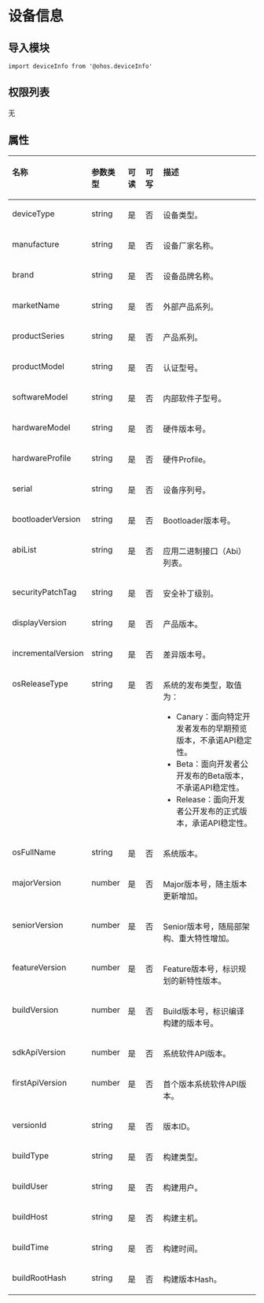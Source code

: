 # 设备信息<a name="ZH-CN_TOPIC_0000001139910745"></a>

## 导入模块<a name="section370mcpsimp"></a>

```
import deviceInfo from '@ohos.deviceInfo'
```

## 权限列表<a name="section373mcpsimp"></a>

无

## 属性<a name="section62871841172112"></a>

<a name="table182236172213"></a>
<table><thead align="left"><tr id="row62231411221"><th class="cellrowborder" valign="top" width="20.48795120487951%" id="mcps1.1.6.1.1"><p id="p132238132211"><a name="p132238132211"></a><a name="p132238132211"></a>名称</p>
</th>
<th class="cellrowborder" valign="top" width="13.508649135086493%" id="mcps1.1.6.1.2"><p id="p132233192213"><a name="p132233192213"></a><a name="p132233192213"></a>参数类型</p>
</th>
<th class="cellrowborder" valign="top" width="7.669233076692332%" id="mcps1.1.6.1.3"><p id="p485712333461"><a name="p485712333461"></a><a name="p485712333461"></a>可读</p>
</th>
<th class="cellrowborder" valign="top" width="7.669233076692332%" id="mcps1.1.6.1.4"><p id="p588415449468"><a name="p588415449468"></a><a name="p588415449468"></a>可写</p>
</th>
<th class="cellrowborder" valign="top" width="50.664933506649334%" id="mcps1.1.6.1.5"><p id="p122321172220"><a name="p122321172220"></a><a name="p122321172220"></a>描述</p>
</th>
</tr>
</thead>
<tbody><tr id="row1922381142215"><td class="cellrowborder" valign="top" width="20.48795120487951%" headers="mcps1.1.6.1.1 "><p id="p72233172210"><a name="p72233172210"></a><a name="p72233172210"></a>deviceType</p>
</td>
<td class="cellrowborder" valign="top" width="13.508649135086493%" headers="mcps1.1.6.1.2 "><p id="p5223111162210"><a name="p5223111162210"></a><a name="p5223111162210"></a>string</p>
</td>
<td class="cellrowborder" valign="top" width="7.669233076692332%" headers="mcps1.1.6.1.3 "><p id="p8857143344618"><a name="p8857143344618"></a><a name="p8857143344618"></a>是</p>
</td>
<td class="cellrowborder" valign="top" width="7.669233076692332%" headers="mcps1.1.6.1.4 "><p id="p488494444617"><a name="p488494444617"></a><a name="p488494444617"></a>否</p>
</td>
<td class="cellrowborder" valign="top" width="50.664933506649334%" headers="mcps1.1.6.1.5 "><p id="p22241814228"><a name="p22241814228"></a><a name="p22241814228"></a>设备类型。</p>
</td>
</tr>
<tr id="row622451142215"><td class="cellrowborder" valign="top" width="20.48795120487951%" headers="mcps1.1.6.1.1 "><p id="p19224111182218"><a name="p19224111182218"></a><a name="p19224111182218"></a>manufacture</p>
</td>
<td class="cellrowborder" valign="top" width="13.508649135086493%" headers="mcps1.1.6.1.2 "><p id="p622419172211"><a name="p622419172211"></a><a name="p622419172211"></a>string</p>
</td>
<td class="cellrowborder" valign="top" width="7.669233076692332%" headers="mcps1.1.6.1.3 "><p id="p7857123384615"><a name="p7857123384615"></a><a name="p7857123384615"></a>是</p>
</td>
<td class="cellrowborder" valign="top" width="7.669233076692332%" headers="mcps1.1.6.1.4 "><p id="p7884744144611"><a name="p7884744144611"></a><a name="p7884744144611"></a>否</p>
</td>
<td class="cellrowborder" valign="top" width="50.664933506649334%" headers="mcps1.1.6.1.5 "><p id="p2022414162217"><a name="p2022414162217"></a><a name="p2022414162217"></a>设备厂家名称。</p>
</td>
</tr>
<tr id="row1722410142213"><td class="cellrowborder" valign="top" width="20.48795120487951%" headers="mcps1.1.6.1.1 "><p id="p722415111226"><a name="p722415111226"></a><a name="p722415111226"></a>brand</p>
</td>
<td class="cellrowborder" valign="top" width="13.508649135086493%" headers="mcps1.1.6.1.2 "><p id="p1022413112210"><a name="p1022413112210"></a><a name="p1022413112210"></a>string</p>
</td>
<td class="cellrowborder" valign="top" width="7.669233076692332%" headers="mcps1.1.6.1.3 "><p id="p2857933164616"><a name="p2857933164616"></a><a name="p2857933164616"></a>是</p>
</td>
<td class="cellrowborder" valign="top" width="7.669233076692332%" headers="mcps1.1.6.1.4 "><p id="p138841444134618"><a name="p138841444134618"></a><a name="p138841444134618"></a>否</p>
</td>
<td class="cellrowborder" valign="top" width="50.664933506649334%" headers="mcps1.1.6.1.5 "><p id="p202241419226"><a name="p202241419226"></a><a name="p202241419226"></a>设备品牌名称。</p>
</td>
</tr>
<tr id="row422420112221"><td class="cellrowborder" valign="top" width="20.48795120487951%" headers="mcps1.1.6.1.1 "><p id="p922415142212"><a name="p922415142212"></a><a name="p922415142212"></a>marketName</p>
</td>
<td class="cellrowborder" valign="top" width="13.508649135086493%" headers="mcps1.1.6.1.2 "><p id="p222410112220"><a name="p222410112220"></a><a name="p222410112220"></a>string</p>
</td>
<td class="cellrowborder" valign="top" width="7.669233076692332%" headers="mcps1.1.6.1.3 "><p id="p1857103324612"><a name="p1857103324612"></a><a name="p1857103324612"></a>是</p>
</td>
<td class="cellrowborder" valign="top" width="7.669233076692332%" headers="mcps1.1.6.1.4 "><p id="p1050315190201"><a name="p1050315190201"></a><a name="p1050315190201"></a>否</p>
</td>
<td class="cellrowborder" valign="top" width="50.664933506649334%" headers="mcps1.1.6.1.5 "><p id="p1522414115228"><a name="p1522414115228"></a><a name="p1522414115228"></a>外部产品系列。</p>
</td>
</tr>
<tr id="row22245142213"><td class="cellrowborder" valign="top" width="20.48795120487951%" headers="mcps1.1.6.1.1 "><p id="p92246162220"><a name="p92246162220"></a><a name="p92246162220"></a>productSeries</p>
</td>
<td class="cellrowborder" valign="top" width="13.508649135086493%" headers="mcps1.1.6.1.2 "><p id="p722414111229"><a name="p722414111229"></a><a name="p722414111229"></a>string</p>
</td>
<td class="cellrowborder" valign="top" width="7.669233076692332%" headers="mcps1.1.6.1.3 "><p id="p8857133174617"><a name="p8857133174617"></a><a name="p8857133174617"></a>是</p>
</td>
<td class="cellrowborder" valign="top" width="7.669233076692332%" headers="mcps1.1.6.1.4 "><p id="p179422032013"><a name="p179422032013"></a><a name="p179422032013"></a>否</p>
</td>
<td class="cellrowborder" valign="top" width="50.664933506649334%" headers="mcps1.1.6.1.5 "><p id="p32249132220"><a name="p32249132220"></a><a name="p32249132220"></a>产品系列。</p>
</td>
</tr>
<tr id="row722441162216"><td class="cellrowborder" valign="top" width="20.48795120487951%" headers="mcps1.1.6.1.1 "><p id="p522416152213"><a name="p522416152213"></a><a name="p522416152213"></a>productModel</p>
</td>
<td class="cellrowborder" valign="top" width="13.508649135086493%" headers="mcps1.1.6.1.2 "><p id="p1022481132215"><a name="p1022481132215"></a><a name="p1022481132215"></a>string</p>
</td>
<td class="cellrowborder" valign="top" width="7.669233076692332%" headers="mcps1.1.6.1.3 "><p id="p19857173319460"><a name="p19857173319460"></a><a name="p19857173319460"></a>是</p>
</td>
<td class="cellrowborder" valign="top" width="7.669233076692332%" headers="mcps1.1.6.1.4 "><p id="p549592016205"><a name="p549592016205"></a><a name="p549592016205"></a>否</p>
</td>
<td class="cellrowborder" valign="top" width="50.664933506649334%" headers="mcps1.1.6.1.5 "><p id="p522414118227"><a name="p522414118227"></a><a name="p522414118227"></a>认证型号。</p>
</td>
</tr>
<tr id="row6224215222"><td class="cellrowborder" valign="top" width="20.48795120487951%" headers="mcps1.1.6.1.1 "><p id="p1222414111220"><a name="p1222414111220"></a><a name="p1222414111220"></a>softwareModel</p>
</td>
<td class="cellrowborder" valign="top" width="13.508649135086493%" headers="mcps1.1.6.1.2 "><p id="p162241814220"><a name="p162241814220"></a><a name="p162241814220"></a>string</p>
</td>
<td class="cellrowborder" valign="top" width="7.669233076692332%" headers="mcps1.1.6.1.3 "><p id="p1285753310469"><a name="p1285753310469"></a><a name="p1285753310469"></a>是</p>
</td>
<td class="cellrowborder" valign="top" width="7.669233076692332%" headers="mcps1.1.6.1.4 "><p id="p199111120132015"><a name="p199111120132015"></a><a name="p199111120132015"></a>否</p>
</td>
<td class="cellrowborder" valign="top" width="50.664933506649334%" headers="mcps1.1.6.1.5 "><p id="p62247117225"><a name="p62247117225"></a><a name="p62247117225"></a>内部软件子型号。</p>
</td>
</tr>
<tr id="row18349102718244"><td class="cellrowborder" valign="top" width="20.48795120487951%" headers="mcps1.1.6.1.1 "><p id="p15349827162417"><a name="p15349827162417"></a><a name="p15349827162417"></a>hardwareModel</p>
</td>
<td class="cellrowborder" valign="top" width="13.508649135086493%" headers="mcps1.1.6.1.2 "><p id="p203491427112420"><a name="p203491427112420"></a><a name="p203491427112420"></a>string</p>
</td>
<td class="cellrowborder" valign="top" width="7.669233076692332%" headers="mcps1.1.6.1.3 "><p id="p4858203324614"><a name="p4858203324614"></a><a name="p4858203324614"></a>是</p>
</td>
<td class="cellrowborder" valign="top" width="7.669233076692332%" headers="mcps1.1.6.1.4 "><p id="p19337421152014"><a name="p19337421152014"></a><a name="p19337421152014"></a>否</p>
</td>
<td class="cellrowborder" valign="top" width="50.664933506649334%" headers="mcps1.1.6.1.5 "><p id="p634982712240"><a name="p634982712240"></a><a name="p634982712240"></a>硬件版本号。</p>
</td>
</tr>
<tr id="row1299717384241"><td class="cellrowborder" valign="top" width="20.48795120487951%" headers="mcps1.1.6.1.1 "><p id="p1799733892411"><a name="p1799733892411"></a><a name="p1799733892411"></a>hardwareProfile</p>
</td>
<td class="cellrowborder" valign="top" width="13.508649135086493%" headers="mcps1.1.6.1.2 "><p id="p499763862411"><a name="p499763862411"></a><a name="p499763862411"></a>string</p>
</td>
<td class="cellrowborder" valign="top" width="7.669233076692332%" headers="mcps1.1.6.1.3 "><p id="p10858133194611"><a name="p10858133194611"></a><a name="p10858133194611"></a>是</p>
</td>
<td class="cellrowborder" valign="top" width="7.669233076692332%" headers="mcps1.1.6.1.4 "><p id="p610502213204"><a name="p610502213204"></a><a name="p610502213204"></a>否</p>
</td>
<td class="cellrowborder" valign="top" width="50.664933506649334%" headers="mcps1.1.6.1.5 "><p id="p12997163810249"><a name="p12997163810249"></a><a name="p12997163810249"></a>硬件Profile。</p>
</td>
</tr>
<tr id="row1574892513245"><td class="cellrowborder" valign="top" width="20.48795120487951%" headers="mcps1.1.6.1.1 "><p id="p9748162510240"><a name="p9748162510240"></a><a name="p9748162510240"></a>serial</p>
</td>
<td class="cellrowborder" valign="top" width="13.508649135086493%" headers="mcps1.1.6.1.2 "><p id="p1874892512414"><a name="p1874892512414"></a><a name="p1874892512414"></a>string</p>
</td>
<td class="cellrowborder" valign="top" width="7.669233076692332%" headers="mcps1.1.6.1.3 "><p id="p7858183314611"><a name="p7858183314611"></a><a name="p7858183314611"></a>是</p>
</td>
<td class="cellrowborder" valign="top" width="7.669233076692332%" headers="mcps1.1.6.1.4 "><p id="p65848229202"><a name="p65848229202"></a><a name="p65848229202"></a>否</p>
</td>
<td class="cellrowborder" valign="top" width="50.664933506649334%" headers="mcps1.1.6.1.5 "><p id="p77481025142412"><a name="p77481025142412"></a><a name="p77481025142412"></a>设备序列号。</p>
</td>
</tr>
<tr id="row1552814214248"><td class="cellrowborder" valign="top" width="20.48795120487951%" headers="mcps1.1.6.1.1 "><p id="p95295427247"><a name="p95295427247"></a><a name="p95295427247"></a>bootloaderVersion</p>
</td>
<td class="cellrowborder" valign="top" width="13.508649135086493%" headers="mcps1.1.6.1.2 "><p id="p1529114212419"><a name="p1529114212419"></a><a name="p1529114212419"></a>string</p>
</td>
<td class="cellrowborder" valign="top" width="7.669233076692332%" headers="mcps1.1.6.1.3 "><p id="p10858173384620"><a name="p10858173384620"></a><a name="p10858173384620"></a>是</p>
</td>
<td class="cellrowborder" valign="top" width="7.669233076692332%" headers="mcps1.1.6.1.4 "><p id="p194112316207"><a name="p194112316207"></a><a name="p194112316207"></a>否</p>
</td>
<td class="cellrowborder" valign="top" width="50.664933506649334%" headers="mcps1.1.6.1.5 "><p id="p125291042162410"><a name="p125291042162410"></a><a name="p125291042162410"></a>Bootloader版本号。</p>
</td>
</tr>
<tr id="row11491124192416"><td class="cellrowborder" valign="top" width="20.48795120487951%" headers="mcps1.1.6.1.1 "><p id="p215072413245"><a name="p215072413245"></a><a name="p215072413245"></a>abiList</p>
</td>
<td class="cellrowborder" valign="top" width="13.508649135086493%" headers="mcps1.1.6.1.2 "><p id="p141501924172420"><a name="p141501924172420"></a><a name="p141501924172420"></a>string</p>
</td>
<td class="cellrowborder" valign="top" width="7.669233076692332%" headers="mcps1.1.6.1.3 "><p id="p108585332461"><a name="p108585332461"></a><a name="p108585332461"></a>是</p>
</td>
<td class="cellrowborder" valign="top" width="7.669233076692332%" headers="mcps1.1.6.1.4 "><p id="p12537623172015"><a name="p12537623172015"></a><a name="p12537623172015"></a>否</p>
</td>
<td class="cellrowborder" valign="top" width="50.664933506649334%" headers="mcps1.1.6.1.5 "><p id="p16150224142418"><a name="p16150224142418"></a><a name="p16150224142418"></a>应用二进制接口（Abi）列表。</p>
</td>
</tr>
<tr id="row1286235262419"><td class="cellrowborder" valign="top" width="20.48795120487951%" headers="mcps1.1.6.1.1 "><p id="p20862125232411"><a name="p20862125232411"></a><a name="p20862125232411"></a>securityPatchTag</p>
</td>
<td class="cellrowborder" valign="top" width="13.508649135086493%" headers="mcps1.1.6.1.2 "><p id="p686212525240"><a name="p686212525240"></a><a name="p686212525240"></a>string</p>
</td>
<td class="cellrowborder" valign="top" width="7.669233076692332%" headers="mcps1.1.6.1.3 "><p id="p1485813314616"><a name="p1485813314616"></a><a name="p1485813314616"></a>是</p>
</td>
<td class="cellrowborder" valign="top" width="7.669233076692332%" headers="mcps1.1.6.1.4 "><p id="p1857424102013"><a name="p1857424102013"></a><a name="p1857424102013"></a>否</p>
</td>
<td class="cellrowborder" valign="top" width="50.664933506649334%" headers="mcps1.1.6.1.5 "><p id="p8862145214247"><a name="p8862145214247"></a><a name="p8862145214247"></a>安全补丁级别。</p>
</td>
</tr>
<tr id="row1250085182416"><td class="cellrowborder" valign="top" width="20.48795120487951%" headers="mcps1.1.6.1.1 "><p id="p1150013513242"><a name="p1150013513242"></a><a name="p1150013513242"></a>displayVersion</p>
</td>
<td class="cellrowborder" valign="top" width="13.508649135086493%" headers="mcps1.1.6.1.2 "><p id="p85001511243"><a name="p85001511243"></a><a name="p85001511243"></a>string</p>
</td>
<td class="cellrowborder" valign="top" width="7.669233076692332%" headers="mcps1.1.6.1.3 "><p id="p11858153314469"><a name="p11858153314469"></a><a name="p11858153314469"></a>是</p>
</td>
<td class="cellrowborder" valign="top" width="7.669233076692332%" headers="mcps1.1.6.1.4 "><p id="p1240452542010"><a name="p1240452542010"></a><a name="p1240452542010"></a>否</p>
</td>
<td class="cellrowborder" valign="top" width="50.664933506649334%" headers="mcps1.1.6.1.5 "><p id="p3500105172417"><a name="p3500105172417"></a><a name="p3500105172417"></a>产品版本。</p>
</td>
</tr>
<tr id="row1228950112410"><td class="cellrowborder" valign="top" width="20.48795120487951%" headers="mcps1.1.6.1.1 "><p id="p20228950112412"><a name="p20228950112412"></a><a name="p20228950112412"></a>incrementalVersion</p>
</td>
<td class="cellrowborder" valign="top" width="13.508649135086493%" headers="mcps1.1.6.1.2 "><p id="p12287508247"><a name="p12287508247"></a><a name="p12287508247"></a>string</p>
</td>
<td class="cellrowborder" valign="top" width="7.669233076692332%" headers="mcps1.1.6.1.3 "><p id="p1885843314617"><a name="p1885843314617"></a><a name="p1885843314617"></a>是</p>
</td>
<td class="cellrowborder" valign="top" width="7.669233076692332%" headers="mcps1.1.6.1.4 "><p id="p1901102582011"><a name="p1901102582011"></a><a name="p1901102582011"></a>否</p>
</td>
<td class="cellrowborder" valign="top" width="50.664933506649334%" headers="mcps1.1.6.1.5 "><p id="p1229050172417"><a name="p1229050172417"></a><a name="p1229050172417"></a>差异版本号。</p>
</td>
</tr>
<tr id="row11936124872410"><td class="cellrowborder" valign="top" width="20.48795120487951%" headers="mcps1.1.6.1.1 "><p id="p149362483241"><a name="p149362483241"></a><a name="p149362483241"></a>osReleaseType</p>
</td>
<td class="cellrowborder" valign="top" width="13.508649135086493%" headers="mcps1.1.6.1.2 "><p id="p893654813247"><a name="p893654813247"></a><a name="p893654813247"></a>string</p>
</td>
<td class="cellrowborder" valign="top" width="7.669233076692332%" headers="mcps1.1.6.1.3 "><p id="p118581633174616"><a name="p118581633174616"></a><a name="p118581633174616"></a>是</p>
</td>
<td class="cellrowborder" valign="top" width="7.669233076692332%" headers="mcps1.1.6.1.4 "><p id="p7866172632016"><a name="p7866172632016"></a><a name="p7866172632016"></a>否</p>
</td>
<td class="cellrowborder" valign="top" width="50.664933506649334%" headers="mcps1.1.6.1.5 "><p id="p1632411093512"><a name="p1632411093512"></a><a name="p1632411093512"></a>系统的发布类型，取值为：</p>
<a name="ul143244108350"></a><a name="ul143244108350"></a><ul id="ul143244108350"><li>Canary：面向特定开发者发布的早期预览版本，不承诺API稳定性。</li><li>Beta：面向开发者公开发布的Beta版本，不承诺API稳定性。</li><li>Release：面向开发者公开发布的正式版本，承诺API稳定性。</li></ul>
</td>
</tr>
<tr id="row2475247192417"><td class="cellrowborder" valign="top" width="20.48795120487951%" headers="mcps1.1.6.1.1 "><p id="p1947584752417"><a name="p1947584752417"></a><a name="p1947584752417"></a>osFullName</p>
</td>
<td class="cellrowborder" valign="top" width="13.508649135086493%" headers="mcps1.1.6.1.2 "><p id="p104753470249"><a name="p104753470249"></a><a name="p104753470249"></a>string</p>
</td>
<td class="cellrowborder" valign="top" width="7.669233076692332%" headers="mcps1.1.6.1.3 "><p id="p118583336469"><a name="p118583336469"></a><a name="p118583336469"></a>是</p>
</td>
<td class="cellrowborder" valign="top" width="7.669233076692332%" headers="mcps1.1.6.1.4 "><p id="p8673132719206"><a name="p8673132719206"></a><a name="p8673132719206"></a>否</p>
</td>
<td class="cellrowborder" valign="top" width="50.664933506649334%" headers="mcps1.1.6.1.5 "><p id="p9475247132413"><a name="p9475247132413"></a><a name="p9475247132413"></a>系统版本。</p>
</td>
</tr>
<tr id="row43414223244"><td class="cellrowborder" valign="top" width="20.48795120487951%" headers="mcps1.1.6.1.1 "><p id="p1534142212248"><a name="p1534142212248"></a><a name="p1534142212248"></a>majorVersion</p>
</td>
<td class="cellrowborder" valign="top" width="13.508649135086493%" headers="mcps1.1.6.1.2 "><p id="p634102215245"><a name="p634102215245"></a><a name="p634102215245"></a>number</p>
</td>
<td class="cellrowborder" valign="top" width="7.669233076692332%" headers="mcps1.1.6.1.3 "><p id="p385818330467"><a name="p385818330467"></a><a name="p385818330467"></a>是</p>
</td>
<td class="cellrowborder" valign="top" width="7.669233076692332%" headers="mcps1.1.6.1.4 "><p id="p77551128182018"><a name="p77551128182018"></a><a name="p77551128182018"></a>否</p>
</td>
<td class="cellrowborder" valign="top" width="50.664933506649334%" headers="mcps1.1.6.1.5 "><p id="p9345223244"><a name="p9345223244"></a><a name="p9345223244"></a>Major版本号，随主版本更新增加。</p>
</td>
</tr>
<tr id="row189951712612"><td class="cellrowborder" valign="top" width="20.48795120487951%" headers="mcps1.1.6.1.1 "><p id="p179951671262"><a name="p179951671262"></a><a name="p179951671262"></a>seniorVersion</p>
</td>
<td class="cellrowborder" valign="top" width="13.508649135086493%" headers="mcps1.1.6.1.2 "><p id="p1799615714261"><a name="p1799615714261"></a><a name="p1799615714261"></a>number</p>
</td>
<td class="cellrowborder" valign="top" width="7.669233076692332%" headers="mcps1.1.6.1.3 "><p id="p585843394612"><a name="p585843394612"></a><a name="p585843394612"></a>是</p>
</td>
<td class="cellrowborder" valign="top" width="7.669233076692332%" headers="mcps1.1.6.1.4 "><p id="p1735502916203"><a name="p1735502916203"></a><a name="p1735502916203"></a>否</p>
</td>
<td class="cellrowborder" valign="top" width="50.664933506649334%" headers="mcps1.1.6.1.5 "><p id="p49961762616"><a name="p49961762616"></a><a name="p49961762616"></a>Senior版本号，随局部架构、重大特性增加。</p>
</td>
</tr>
<tr id="row149433417264"><td class="cellrowborder" valign="top" width="20.48795120487951%" headers="mcps1.1.6.1.1 "><p id="p894314122612"><a name="p894314122612"></a><a name="p894314122612"></a>featureVersion</p>
</td>
<td class="cellrowborder" valign="top" width="13.508649135086493%" headers="mcps1.1.6.1.2 "><p id="p1943154192618"><a name="p1943154192618"></a><a name="p1943154192618"></a>number</p>
</td>
<td class="cellrowborder" valign="top" width="7.669233076692332%" headers="mcps1.1.6.1.3 "><p id="p1785893364615"><a name="p1785893364615"></a><a name="p1785893364615"></a>是</p>
</td>
<td class="cellrowborder" valign="top" width="7.669233076692332%" headers="mcps1.1.6.1.4 "><p id="p18215293206"><a name="p18215293206"></a><a name="p18215293206"></a>否</p>
</td>
<td class="cellrowborder" valign="top" width="50.664933506649334%" headers="mcps1.1.6.1.5 "><p id="p2094313419263"><a name="p2094313419263"></a><a name="p2094313419263"></a>Feature版本号，标识规划的新特性版本。</p>
</td>
</tr>
<tr id="row9915126263"><td class="cellrowborder" valign="top" width="20.48795120487951%" headers="mcps1.1.6.1.1 "><p id="p29158210267"><a name="p29158210267"></a><a name="p29158210267"></a>buildVersion</p>
</td>
<td class="cellrowborder" valign="top" width="13.508649135086493%" headers="mcps1.1.6.1.2 "><p id="p19915122202613"><a name="p19915122202613"></a><a name="p19915122202613"></a>number</p>
</td>
<td class="cellrowborder" valign="top" width="7.669233076692332%" headers="mcps1.1.6.1.3 "><p id="p5858193374611"><a name="p5858193374611"></a><a name="p5858193374611"></a>是</p>
</td>
<td class="cellrowborder" valign="top" width="7.669233076692332%" headers="mcps1.1.6.1.4 "><p id="p034973052011"><a name="p034973052011"></a><a name="p034973052011"></a>否</p>
</td>
<td class="cellrowborder" valign="top" width="50.664933506649334%" headers="mcps1.1.6.1.5 "><p id="p3915162102614"><a name="p3915162102614"></a><a name="p3915162102614"></a>Build版本号，标识编译构建的版本号。</p>
</td>
</tr>
<tr id="row11612194513242"><td class="cellrowborder" valign="top" width="20.48795120487951%" headers="mcps1.1.6.1.1 "><p id="p6612174572413"><a name="p6612174572413"></a><a name="p6612174572413"></a>sdkApiVersion</p>
</td>
<td class="cellrowborder" valign="top" width="13.508649135086493%" headers="mcps1.1.6.1.2 "><p id="p2061224542414"><a name="p2061224542414"></a><a name="p2061224542414"></a>number</p>
</td>
<td class="cellrowborder" valign="top" width="7.669233076692332%" headers="mcps1.1.6.1.3 "><p id="p1085812331461"><a name="p1085812331461"></a><a name="p1085812331461"></a>是</p>
</td>
<td class="cellrowborder" valign="top" width="7.669233076692332%" headers="mcps1.1.6.1.4 "><p id="p963193172015"><a name="p963193172015"></a><a name="p963193172015"></a>否</p>
</td>
<td class="cellrowborder" valign="top" width="50.664933506649334%" headers="mcps1.1.6.1.5 "><p id="p761314532413"><a name="p761314532413"></a><a name="p761314532413"></a>系统软件API版本。</p>
</td>
</tr>
<tr id="row083115413262"><td class="cellrowborder" valign="top" width="20.48795120487951%" headers="mcps1.1.6.1.1 "><p id="p128318414264"><a name="p128318414264"></a><a name="p128318414264"></a>firstApiVersion</p>
</td>
<td class="cellrowborder" valign="top" width="13.508649135086493%" headers="mcps1.1.6.1.2 "><p id="p1383154152615"><a name="p1383154152615"></a><a name="p1383154152615"></a>number</p>
</td>
<td class="cellrowborder" valign="top" width="7.669233076692332%" headers="mcps1.1.6.1.3 "><p id="p28581433194616"><a name="p28581433194616"></a><a name="p28581433194616"></a>是</p>
</td>
<td class="cellrowborder" valign="top" width="7.669233076692332%" headers="mcps1.1.6.1.4 "><p id="p6557133122018"><a name="p6557133122018"></a><a name="p6557133122018"></a>否</p>
</td>
<td class="cellrowborder" valign="top" width="50.664933506649334%" headers="mcps1.1.6.1.5 "><p id="p68311418266"><a name="p68311418266"></a><a name="p68311418266"></a>首个版本系统软件API版本。</p>
</td>
</tr>
<tr id="row1034011506266"><td class="cellrowborder" valign="top" width="20.48795120487951%" headers="mcps1.1.6.1.1 "><p id="p534013501260"><a name="p534013501260"></a><a name="p534013501260"></a>versionId</p>
</td>
<td class="cellrowborder" valign="top" width="13.508649135086493%" headers="mcps1.1.6.1.2 "><p id="p634085052612"><a name="p634085052612"></a><a name="p634085052612"></a>string</p>
</td>
<td class="cellrowborder" valign="top" width="7.669233076692332%" headers="mcps1.1.6.1.3 "><p id="p08581933194612"><a name="p08581933194612"></a><a name="p08581933194612"></a>是</p>
</td>
<td class="cellrowborder" valign="top" width="7.669233076692332%" headers="mcps1.1.6.1.4 "><p id="p189291232132017"><a name="p189291232132017"></a><a name="p189291232132017"></a>否</p>
</td>
<td class="cellrowborder" valign="top" width="50.664933506649334%" headers="mcps1.1.6.1.5 "><p id="p834115506268"><a name="p834115506268"></a><a name="p834115506268"></a>版本ID。</p>
</td>
</tr>
<tr id="row19792104815261"><td class="cellrowborder" valign="top" width="20.48795120487951%" headers="mcps1.1.6.1.1 "><p id="p15792194813266"><a name="p15792194813266"></a><a name="p15792194813266"></a>buildType</p>
</td>
<td class="cellrowborder" valign="top" width="13.508649135086493%" headers="mcps1.1.6.1.2 "><p id="p187921748202614"><a name="p187921748202614"></a><a name="p187921748202614"></a>string</p>
</td>
<td class="cellrowborder" valign="top" width="7.669233076692332%" headers="mcps1.1.6.1.3 "><p id="p12858433184613"><a name="p12858433184613"></a><a name="p12858433184613"></a>是</p>
</td>
<td class="cellrowborder" valign="top" width="7.669233076692332%" headers="mcps1.1.6.1.4 "><p id="p671273310203"><a name="p671273310203"></a><a name="p671273310203"></a>否</p>
</td>
<td class="cellrowborder" valign="top" width="50.664933506649334%" headers="mcps1.1.6.1.5 "><p id="p16792104842614"><a name="p16792104842614"></a><a name="p16792104842614"></a>构建类型。</p>
</td>
</tr>
<tr id="row10150247162613"><td class="cellrowborder" valign="top" width="20.48795120487951%" headers="mcps1.1.6.1.1 "><p id="p615012475265"><a name="p615012475265"></a><a name="p615012475265"></a>buildUser</p>
</td>
<td class="cellrowborder" valign="top" width="13.508649135086493%" headers="mcps1.1.6.1.2 "><p id="p615004716269"><a name="p615004716269"></a><a name="p615004716269"></a>string</p>
</td>
<td class="cellrowborder" valign="top" width="7.669233076692332%" headers="mcps1.1.6.1.3 "><p id="p1385813315469"><a name="p1385813315469"></a><a name="p1385813315469"></a>是</p>
</td>
<td class="cellrowborder" valign="top" width="7.669233076692332%" headers="mcps1.1.6.1.4 "><p id="p12145153412205"><a name="p12145153412205"></a><a name="p12145153412205"></a>否</p>
</td>
<td class="cellrowborder" valign="top" width="50.664933506649334%" headers="mcps1.1.6.1.5 "><p id="p3150147162612"><a name="p3150147162612"></a><a name="p3150147162612"></a>构建用户。</p>
</td>
</tr>
<tr id="row1553416456264"><td class="cellrowborder" valign="top" width="20.48795120487951%" headers="mcps1.1.6.1.1 "><p id="p1653494552618"><a name="p1653494552618"></a><a name="p1653494552618"></a>buildHost</p>
</td>
<td class="cellrowborder" valign="top" width="13.508649135086493%" headers="mcps1.1.6.1.2 "><p id="p85348457265"><a name="p85348457265"></a><a name="p85348457265"></a>string</p>
</td>
<td class="cellrowborder" valign="top" width="7.669233076692332%" headers="mcps1.1.6.1.3 "><p id="p1485823319468"><a name="p1485823319468"></a><a name="p1485823319468"></a>是</p>
</td>
<td class="cellrowborder" valign="top" width="7.669233076692332%" headers="mcps1.1.6.1.4 "><p id="p4594123452010"><a name="p4594123452010"></a><a name="p4594123452010"></a>否</p>
</td>
<td class="cellrowborder" valign="top" width="50.664933506649334%" headers="mcps1.1.6.1.5 "><p id="p753444516267"><a name="p753444516267"></a><a name="p753444516267"></a>构建主机。</p>
</td>
</tr>
<tr id="row33895431263"><td class="cellrowborder" valign="top" width="20.48795120487951%" headers="mcps1.1.6.1.1 "><p id="p1238914438261"><a name="p1238914438261"></a><a name="p1238914438261"></a>buildTime</p>
</td>
<td class="cellrowborder" valign="top" width="13.508649135086493%" headers="mcps1.1.6.1.2 "><p id="p18389443162619"><a name="p18389443162619"></a><a name="p18389443162619"></a>string</p>
</td>
<td class="cellrowborder" valign="top" width="7.669233076692332%" headers="mcps1.1.6.1.3 "><p id="p15858203320467"><a name="p15858203320467"></a><a name="p15858203320467"></a>是</p>
</td>
<td class="cellrowborder" valign="top" width="7.669233076692332%" headers="mcps1.1.6.1.4 "><p id="p1372123632010"><a name="p1372123632010"></a><a name="p1372123632010"></a>否</p>
</td>
<td class="cellrowborder" valign="top" width="50.664933506649334%" headers="mcps1.1.6.1.5 "><p id="p038914433265"><a name="p038914433265"></a><a name="p038914433265"></a>构建时间。</p>
</td>
</tr>
<tr id="row1411174012610"><td class="cellrowborder" valign="top" width="20.48795120487951%" headers="mcps1.1.6.1.1 "><p id="p611110403267"><a name="p611110403267"></a><a name="p611110403267"></a>buildRootHash</p>
</td>
<td class="cellrowborder" valign="top" width="13.508649135086493%" headers="mcps1.1.6.1.2 "><p id="p6111154018264"><a name="p6111154018264"></a><a name="p6111154018264"></a>string</p>
</td>
<td class="cellrowborder" valign="top" width="7.669233076692332%" headers="mcps1.1.6.1.3 "><p id="p14858533144610"><a name="p14858533144610"></a><a name="p14858533144610"></a>是</p>
</td>
<td class="cellrowborder" valign="top" width="7.669233076692332%" headers="mcps1.1.6.1.4 "><p id="p16950236152012"><a name="p16950236152012"></a><a name="p16950236152012"></a>否</p>
</td>
<td class="cellrowborder" valign="top" width="50.664933506649334%" headers="mcps1.1.6.1.5 "><p id="p20111194022614"><a name="p20111194022614"></a><a name="p20111194022614"></a>构建版本Hash。</p>
</td>
</tr>
</tbody>
</table>

